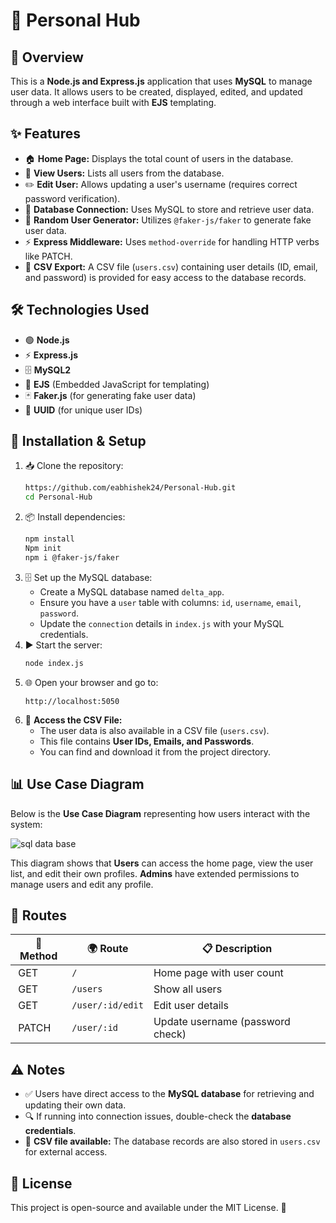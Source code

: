 # 🚀 Personal Hub

## 📌 Overview

This is a **Node.js and Express.js** application that uses **MySQL** to manage user data. It allows users to be created, displayed, edited, and updated through a web interface built with **EJS** templating.

## ✨ Features

- 🏠 **Home Page:** Displays the total count of users in the database.
- 👥 **View Users:** Lists all users from the database.
- ✏️ **Edit User:** Allows updating a user's username (requires correct password verification).
- 💾 **Database Connection:** Uses MySQL to store and retrieve user data.
- 🔀 **Random User Generator:** Utilizes `@faker-js/faker` to generate fake user data.
- ⚡ **Express Middleware:** Uses `method-override` for handling HTTP verbs like PATCH.
- 📂 **CSV Export:** A CSV file (`users.csv`) containing user details (ID, email, and password) is provided for easy access to the database records.

## 🛠️ Technologies Used

- 🟢 **Node.js**
- ⚡ **Express.js**
- 🗄️ **MySQL2**
- 🎨 **EJS** (Embedded JavaScript for templating)
- 🃏 **Faker.js** (for generating fake user data)
- 🔑 **UUID** (for unique user IDs)

## 🚀 Installation & Setup

1. 📥 Clone the repository:
   ```sh
   https://github.com/eabhishek24/Personal-Hub.git
   cd Personal-Hub
   ```
2. 📦 Install dependencies:
   ```sh
   npm install
   Npm init
   npm i @faker-js/faker

   ```
3. 🗄️ Set up the MySQL database:
   - Create a MySQL database named `delta_app`.
   - Ensure you have a `user` table with columns: `id`, `username`, `email`, `password`.
   - Update the `connection` details in `index.js` with your MySQL credentials.
4. ▶️ Start the server:
   ```sh
   node index.js
   ```
5. 🌐 Open your browser and go to:
   ```
   http://localhost:5050
   ```
6. 📂 **Access the CSV File:**
   - The user data is also available in a CSV file (`users.csv`).
   - This file contains **User IDs, Emails, and Passwords**.
   - You can find and download it from the project directory.


## 📊 Use Case Diagram

Below is the **Use Case Diagram** representing how users interact with the system:

![sql data base](https://github.com/user-attachments/assets/699e62df-bcda-4139-8c6f-c54e8fd0a6eb)


This diagram shows that **Users** can access the home page, view the user list, and edit their own profiles. **Admins** have extended permissions to manage users and edit any profile.


## 📌 Routes

| 🔗 Method | 🌍 Route         | 📋 Description                   |
| --------- | ---------------- | -------------------------------- |
|  GET      | `/`              | Home page with user count        |
|  GET      | `/users`         | Show all users                   |
|  GET      | `/user/:id/edit` | Edit user details                |
|  PATCH    | `/user/:id`      | Update username (password check) |

## ⚠️ Notes

- ✅ Users have direct access to the **MySQL database** for retrieving and updating their own data.
- 🔍 If running into connection issues, double-check the **database credentials**.
- 📂 **CSV file available:** The database records are also stored in `users.csv` for external access.

## 📜 License

This project is open-source and available under the MIT License. 🎉



